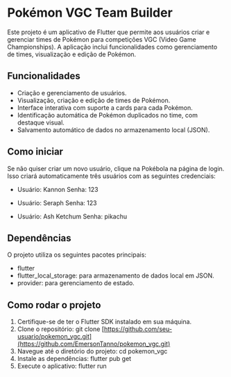 # Pokémon VGC Team Builder

Este projeto é um aplicativo de Flutter que permite aos usuários criar e gerenciar times de Pokémon para competições VGC (Video Game Championships). A aplicação inclui funcionalidades como gerenciamento de times, visualização e edição de Pokémon.

## Funcionalidades

- Criação e gerenciamento de usuários.
- Visualização, criação e edição de times de Pokémon.
- Interface interativa com suporte a cards para cada Pokémon.
- Identificação automática de Pokémon duplicados no time, com destaque visual.
- Salvamento automático de dados no armazenamento local (JSON).


## Como iniciar

Se não quiser criar um novo usuário, clique na Pokébola na página de login. Isso criará automaticamente três usuários com as seguintes credenciais:

- Usuário: Kannon
Senha: 123

- Usuário: Seraph
Senha: 123

- Usuário: Ash Ketchum
Senha: pikachu


## Dependências

O projeto utiliza os seguintes pacotes principais:
- flutter
- flutter_local_storage: para armazenamento de dados local em JSON.
- provider: para gerenciamento de estado.


## Como rodar o projeto
1. Certifique-se de ter o Flutter SDK instalado em sua máquina.
2. Clone o repositório: git clone [https://github.com/seu-usuario/pokemon_vgc.git](https://github.com/EmersonTanno/pokemon_vgc.git)
3. Navegue até o diretório do projeto: cd pokemon_vgc
4. Instale as dependências: flutter pub get
5. Execute o aplicativo: flutter run

